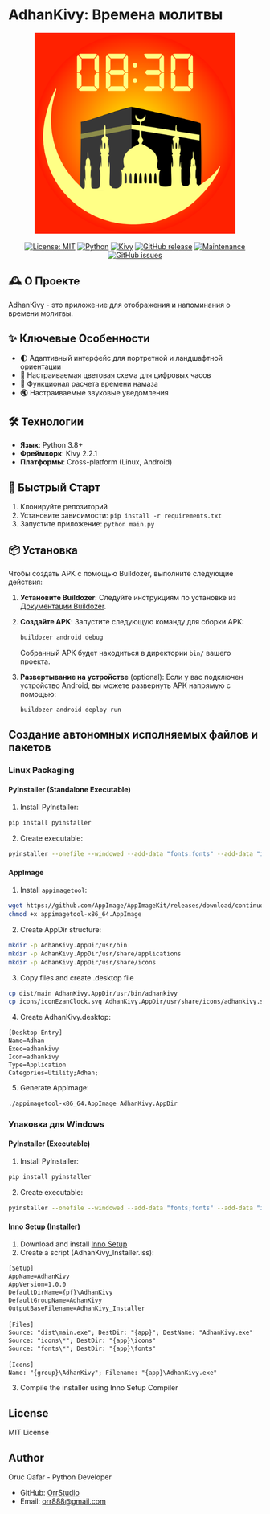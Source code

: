  # AdhanKivy: Времена молитвы

<div align="center">
  <img src="images/logo.png" alt="Adhan Logo" width="400"/>
</div>

<div align="center">
  
[![License: MIT](https://img.shields.io/badge/License-MIT-yellow.svg)](https://opensource.org/licenses/MIT)
[![Python](https://img.shields.io/badge/Python-3.8%2B-blue)](https://www.python.org/)
[![Kivy](https://img.shields.io/badge/Kivy-2.2.1-brightgreen)](https://kivy.org/)
[![GitHub release](https://img.shields.io/badge/Release-v1.0.0-blue)](https://github.com/OrrStudio/AdhanKivy/releases)
[![Maintenance](https://img.shields.io/badge/Maintained%3F-yes-green.svg)](https://github.com/OrrStudio/AdhanKivy/graphs/commit-activity)
[![GitHub issues](https://img.shields.io/github/issues/OrrStudio/AdhanKivy)](https://github.com/OrrStudio/AdhanKivy/issues)

</div>

## 🕰️ О Проекте

AdhanKivy - это приложение для отображения и напоминания о времени молитвы.

## ✨ Ключевые Особенности

- 🌓 Адаптивный интерфейс для портретной и ландшафтной ориентации
- 🎨 Настраиваемая цветовая схема для цифровых часов
- 🕌 Функционал расчета времени намаза
- 🔇 Настраиваемые звуковые уведомления

## 🛠 Технологии

- **Язык**: Python 3.8+
- **Фреймворк**: Kivy 2.2.1
- **Платформы**: Cross-platform (Linux, Android)

## 🚀 Быстрый Старт

1. Клонируйте репозиторий
2. Установите зависимости: `pip install -r requirements.txt`
3. Запустите приложение: `python main.py`

## 📦 Установка

Чтобы создать APK с помощью Buildozer, выполните следующие действия:

1. **Установите Buildozer**:
   Следуйте инструкциям по установке из [Документации Buildozer](https://buildozer.readthedocs.io/en/latest/installation.html).

2. **Создайте APK**:
   Запустите следующую команду для сборки APK:
   ```bash
   buildozer android debug
   ```
   Собранный APK будет находиться в директории `bin/` вашего проекта.

3. **Развертывание на устройстве** (optional):
   Если у вас подключен устройство Android, вы можете развернуть APK напрямую с помощью:
   ```bash
   buildozer android deploy run
   ```

## Создание автономных исполняемых файлов и пакетов

### Linux Packaging

#### PyInstaller (Standalone Executable)
1. Install PyInstaller:
```bash
pip install pyinstaller
```

2. Create executable:
```bash
pyinstaller --onefile --windowed --add-data "fonts:fonts" --add-data "icons:icons" main.py
```

#### AppImage
1. Install `appimagetool`:
```bash
wget https://github.com/AppImage/AppImageKit/releases/download/continuous/appimagetool-x86_64.AppImage
chmod +x appimagetool-x86_64.AppImage
```

2. Create AppDir structure:
```bash
mkdir -p AdhanKivy.AppDir/usr/bin
mkdir -p AdhanKivy.AppDir/usr/share/applications
mkdir -p AdhanKivy.AppDir/usr/share/icons
```

3. Copy files and create .desktop file
```bash
cp dist/main AdhanKivy.AppDir/usr/bin/adhankivy
cp icons/iconEzanClock.svg AdhanKivy.AppDir/usr/share/icons/adhankivy.svg
```

4. Create AdhanKivy.desktop:
```
[Desktop Entry]
Name=Adhan
Exec=adhankivy
Icon=adhankivy
Type=Application
Categories=Utility;Adhan;
```

5. Generate AppImage:
```bash
./appimagetool-x86_64.AppImage AdhanKivy.AppDir
```

### Упаковка для Windows

#### PyInstaller (Executable)
1. Install PyInstaller:
```bash
pip install pyinstaller
```

2. Create executable:
```bash
pyinstaller --onefile --windowed --add-data "fonts;fonts" --add-data "icons;icons" main.py
```

#### Inno Setup (Installer)
1. Download and install [Inno Setup](https://jrsoftware.org/isdl.php)
2. Create a script (AdhanKivy_Installer.iss):
```
[Setup]
AppName=AdhanKivy
AppVersion=1.0.0
DefaultDirName={pf}\AdhanKivy
DefaultGroupName=AdhanKivy
OutputBaseFilename=AdhanKivy_Installer

[Files]
Source: "dist\main.exe"; DestDir: "{app}"; DestName: "AdhanKivy.exe"
Source: "icons\*"; DestDir: "{app}\icons"
Source: "fonts\*"; DestDir: "{app}\fonts"

[Icons]
Name: "{group}\AdhanKivy"; Filename: "{app}\AdhanKivy.exe"
```

3. Compile the installer using Inno Setup Compiler

## License

MIT License

## Author

Oruc Qafar - Python Developer
- GitHub: [OrrStudio](https://github.com/OrrStudio)
- Email: orr888@gmail.com
